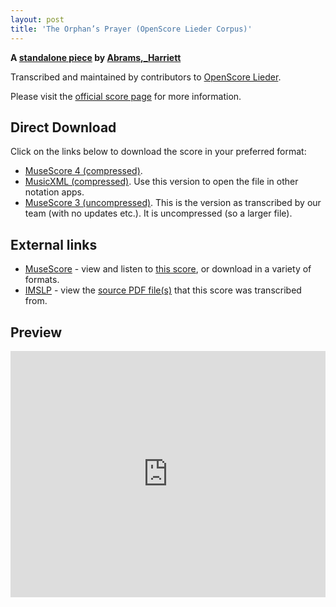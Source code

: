 ```yaml
---
layout: post
title: 'The Orphan’s Prayer (OpenScore Lieder Corpus)'
---
```


__A [standalone piece](https://fourscoreandmore.org/OpenScore/Abrams%2C_Harriett/_/) by [Abrams,_Harriett](https://fourscoreandmore.org/OpenScore/Abrams%2C_Harriett)__

Transcribed and maintained by contributors to [OpenScore Lieder].

Please visit the [official score page] for more information.

[official score page]: https://musescore.com/openscore-lieder-corpus/scores/6583966
[OpenScore Lieder]: https://musescore.com/openscore-lieder-corpus

## Direct Download

Click on the links below to download the score in your preferred format:
- [MuseScore 4 (compressed)](https://fourscoreandmore.org/OpenScore/Abrams%2C_Harriett/_/The_Orphan%E2%80%99s_Prayer.mscz).
- [MusicXML (compressed)](https://fourscoreandmore.org/OpenScore/Abrams%2C_Harriett/_/The_Orphan%E2%80%99s_Prayer.mxl). Use this version to open the file in other notation apps.
- [MuseScore 3 (uncompressed)](https://raw.githubusercontent.com/OpenScore/Lieder/refs/heads/main/scores/Abrams%2C_Harriett/_/The_Orphan%E2%80%99s_Prayer/lc6583966.mscx). This is the version as transcribed by our team (with no updates etc.). It is uncompressed (so a larger file).

## External links

- [MuseScore] - view and listen to [this score][MuseScore], or download in a variety of formats.
- [IMSLP] - view the [source PDF file(s)][IMSLP] that this score was transcribed from.

[MuseScore]: https://musescore.com/score/6583966
[IMSLP]: https://imslp.org/wiki/Special:ReverseLookup/436708

## Preview

<iframe width="100%" height="394" src="https://musescore.com/openscore-lieder-corpus/scores/6583966/embed" frameborder="0" allowfullscreen allow="autoplay; fullscreen"></iframe>
